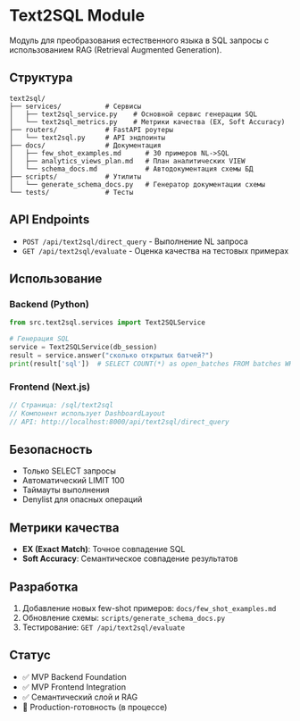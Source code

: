 # Text2SQL Module

Модуль для преобразования естественного языка в SQL запросы с использованием RAG (Retrieval Augmented Generation).

## Структура

```
text2sql/
├── services/           # Сервисы
│   ├── text2sql_service.py    # Основной сервис генерации SQL
│   └── text2sql_metrics.py    # Метрики качества (EX, Soft Accuracy)
├── routers/            # FastAPI роутеры
│   └── text2sql.py     # API эндпоинты
├── docs/               # Документация
│   ├── few_shot_examples.md      # 30 примеров NL->SQL
│   ├── analytics_views_plan.md   # План аналитических VIEW
│   └── schema_docs.md            # Автодокументация схемы БД
├── scripts/            # Утилиты
│   └── generate_schema_docs.py   # Генератор документации схемы
└── tests/              # Тесты
```

## API Endpoints

- `POST /api/text2sql/direct_query` - Выполнение NL запроса
- `GET /api/text2sql/evaluate` - Оценка качества на тестовых примерах

## Использование

### Backend (Python)
```python
from src.text2sql.services import Text2SQLService

# Генерация SQL
service = Text2SQLService(db_session)
result = service.answer("сколько открытых батчей?")
print(result['sql'])  # SELECT COUNT(*) as open_batches FROM batches WHERE status = 'open'
```

### Frontend (Next.js)
```typescript
// Страница: /sql/text2sql
// Компонент использует DashboardLayout
// API: http://localhost:8000/api/text2sql/direct_query
```

## Безопасность

- Только SELECT запросы
- Автоматический LIMIT 100
- Таймауты выполнения
- Denylist для опасных операций

## Метрики качества

- **EX (Exact Match)**: Точное совпадение SQL
- **Soft Accuracy**: Семантическое совпадение результатов

## Разработка

1. Добавление новых few-shot примеров: `docs/few_shot_examples.md`
2. Обновление схемы: `scripts/generate_schema_docs.py`
3. Тестирование: `GET /api/text2sql/evaluate`

## Статус

- ✅ MVP Backend Foundation
- ✅ MVP Frontend Integration  
- ✅ Семантический слой и RAG
- 🔄 Production-готовность (в процессе)

